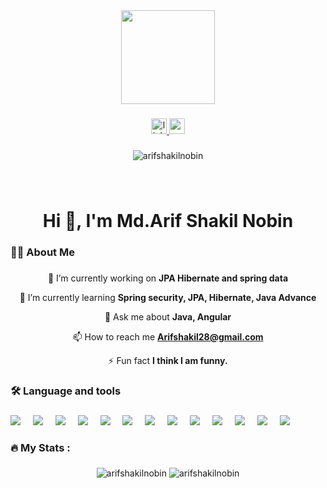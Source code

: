 <div align="center">


<img img height="150" src="https://media2.giphy.com/media/VTtANKl0beDFQRLDTh/giphy.gif?cid=ecf05e47tjrn1ajdgut6xcmomx6ijq7uep8jrk8simyco3f7&ep=v1_gifs_search&rid=giphy.gif&ct=g"/>


###

<div align="center">
<a href="https://linkedin.com/in/https://www.linkedin.com/in/nobin/" target="blank">
<img src="https://img.shields.io/static/v1?message=LinkedIn&logo=linkedin&label=&color=0077B5&logoColor=white&labelColor=&style=for-the-badge" height="25" alt="linkedin logo">
</a>

<a href="https://www.leetcode.com/nobin922" target="blank">
  <img src="https://img.shields.io/static/v1?message=leetcode&logo=leetcode&label=&color=FF0000&logoColor=white&labelColor=&style=for-the-badge" height="25" alt="youtube logo"  />
</a>
</div>

###

<div align="center"><img src="https://komarev.com/ghpvc/?username=arifshakilnobin&label=Profile%20views&color=0e75b6&style=flat" alt="arifshakilnobin" />
</div>

###


###


<p></p>

<p>&nbsp;</p>

<p></p>

###

<h1 align="center">Hi 👋, I'm Md.Arif Shakil Nobin</h1>

###

<h3 align="left">👩‍💻  About Me</h3>

###

🔭 I’m currently working on **JPA Hibernate and spring data**

🌱 I’m currently learning **Spring security, JPA, Hibernate, Java Advance**

💬 Ask me about **Java, Angular**

📫 How to reach me **Arifshakil28@gmail.com**

⚡ Fun fact **I think I am funny.**

###

<h3 align="left">🛠 Language and tools</h3>

###

<div align="left">
  <img src="https://img.shields.io/badge/java-%23ED8B00.svg?style=plastic&logo=java&logoColor=white"  />
  <img width="12" />
  <img src="https://img.shields.io/badge/spring-%236DB33F.svg?style=plastic&logo=spring&logoColor=white"   />
  <img width="12" />
  <img src="https://img.shields.io/badge/Apache%20Maven-C71A36?style=plastic&logo=Apache%20Maven&logoColor=white" />
  <img width="12" />
  <img src="https://img.shields.io/badge/angular-%23DD0031.svg?style=plastic&logo=angular&logoColor=white"  />
  <img width="12" />
  <img src="https://img.shields.io/badge/bootstrap-%23563D7C.svg?style=plastic&logo=bootstrap&logoColor=white"  />
  <img width="12" />
  <img src="https://img.shields.io/badge/postgres-%23316192.svg?style=plastic&logo=postgresql&logoColor=white"  />
  <img width="12" />
  <img src="https://img.shields.io/badge/mysql-%2300f.svg?style=plastic&logo=mysql&logoColor=white"  />
  <img width="12" />
  <img src="https://img.shields.io/badge/Microsoft%20SQL%20Sever-CC2927?style=plastic&logo=microsoft%20sql%20server&logoColor=white"  />
  <img width="12" />
  <img src="https://img.shields.io/badge/docker-%230db7ed.svg?style=plastic&logo=docker&logoColor=white"  />
  <img width="12" />
  <img src="https://img.shields.io/badge/jenkins-%232C5263.svg?style=plastic&logo=jenkins&logoColor=white"  />
  <img width="12" />
  <img src="https://img.shields.io/badge/GitHub-%23121011.svg?style=plastic&logo=github&logoColor=white"  />
  <img width="12" />
  <img src="https://img.shields.io/badge/Git-fc6d26?style=plastic&logo=git&logoColor=white"  />
  <img width="12" />
  <img src="https://img.shields.io/badge/-Swagger-%23Clojure?style=plastic&logo=swagger&logoColor=white"  />

</div>

###


<h3 align="left">🔥   My Stats :</h3>

###

<div align="center">
<img src="https://github-readme-stats.vercel.app/api/top-langs?username=arifshakilnobin&show_icons=true&locale=en&layout=compact" alt="arifshakilnobin" />

<img src="https://github-readme-stats.vercel.app/api?username=arifshakilnobin&show_icons=true&locale=en" alt="arifshakilnobin" />

</div>

